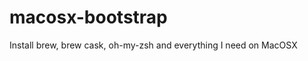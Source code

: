 macosx-bootstrap
================

Install brew, brew cask, oh-my-zsh and everything I need on MacOSX
